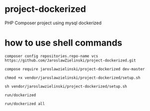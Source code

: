 # project-dockerized
PHP Composer project using mysql dockerized

# how to use shell commands
`composer config repositories.repo-name vcs https://github.com/JaroslawZielinski/project-dockerized.git`

`compose require jaroslawzielinski/project-dockerized dev-master`

`chmod +x vendor/jaroslawzielinski/project-dockerized/setup.sh`

`sh vendor/jaroslawzielinski/project-dockerized/setup.sh`

`run/dockerized`

`run/dockerized all`
